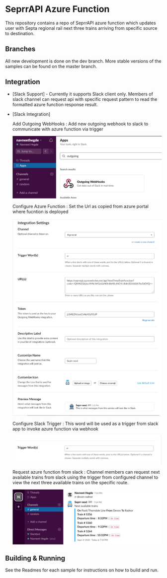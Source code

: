 # SeprrAPI Azure Function
This repository contains a repo of SeprrAPI azure function which updates user with Septa regional rail next three trains arriving from specific source to destination.

## Branches
All new development is done on the dev branch. More stable versions of the samples can be found on the master branch.

## Integration
* [Slack Support] - Currently it supports Slack client only. Members of slack channel can request api with specific request pattern to read the formatted azure function response result.

* [Slack Integration] 
  
  Add Outgoing WebHooks : Add new outgoing webhook to slack to communicate with azure function via trigger

    ![Image of Yaktocat](https://github.com/NavneetHegde/SeprrAPI/blob/dev/SeprrAPI/Images/AddWebHookApp.png?raw=true)
      
  Configure Azure Function : Set the Url as copied from azure portal where fucntion is deployed 
    
    ![Image of Yaktocat](https://github.com/NavneetHegde/SeprrAPI/blob/dev/SeprrAPI/Images/ConfigureWebHook.png?raw=true)
 
  Configure Slack Trigger : This word will be used as a trigger from slack app to invoke azure function via webhook
    
    ![Image of Yaktocat](https://github.com/NavneetHegde/SeprrAPI/blob/dev/SeprrAPI/Images/ConfigureTrigger.png?raw=true)
      
  Request azure function from slack : Channel members can request next available trains from slack using the trigger from configured 
  channel to view the next three available trains on the specific route.
    
    ![Image of Yaktocat](https://github.com/NavneetHegde/SeprrAPI/blob/dev/SeprrAPI/Images/SlackPayload.png?raw=true)
    
    
    
    

  
  


## Building & Running

See the Readmes for each sample for instructions on how to build and run.
